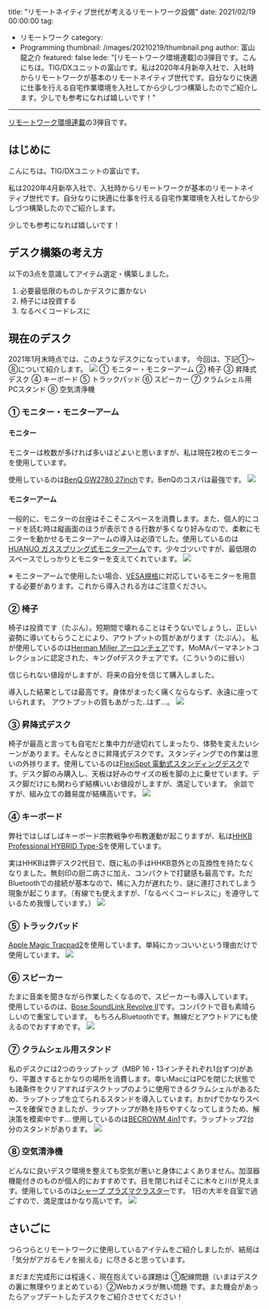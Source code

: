 title: "リモートネイティブ世代が考えるリモートワーク設備"
date: 2021/02/19 00:00:00
tag:
  - リモートワーク
category:
  - Programming
thumbnail: /images/20210219/thumbnail.png
author: 富山龍之介
featured: false
lede: "[リモートワーク環境連載]の3弾目です。こんにちは。TIG/DXユニットの富山です。私は2020年4月新卒入社で、入社時からリモートワークが基本のリモートネイティブ世代です。自分なりに快適に仕事を行える自宅作業環境を入社してから少しづつ構築したのでご紹介します。少しでも参考になれば嬉しいです！"
---
[リモートワーク環境連載](https://future-architect.github.io/articles/20210118/)の3弾目です。

## はじめに
こんにちは。TIG/DXユニットの富山です。

私は2020年4月新卒入社で、入社時からリモートワークが基本のリモートネイティブ世代です。自分なりに快適に仕事を行える自宅作業環境を入社してから少しづつ構築したのでご紹介します。

少しでも参考になれば嬉しいです！

## デスク構築の考え方
以下の3点を意識してアイテム選定・構築しました。
1. 必要最低限のものしかデスクに置かない
2. 椅子には投資する
3. なるべくコードレスに

## 現在のデスク
2021年1月末時点では、このようなデスクになっています。
今回は、下記①〜⑧について紹介します。
![](/images/20210219/e9e7dec4-20b1-60a6-4952-e9da500e23e0.png)
① モニター・モニターアーム
② 椅子
③ 昇降式デスク
④ キーボード
⑤ トラックパッド
⑥ スピーカー
⑦ クラムシェル用PCスタンド
⑧ 空気清浄機

### ① モニター・モニターアーム
#### モニター
モニターは枚数が多ければ多いほどよいと思いますが、私は現在2枚のモニターを使用しています。

使用しているのは[BenQ GW2780 27inch](https://www.amazon.co.jp/%E3%83%87%E3%82%A3%E3%82%B9%E3%83%97%E3%83%AC%E3%82%A4-GW2780-%E3%83%96%E3%83%AB%E3%83%BC%E3%83%A9%E3%82%A4%E3%83%88%E8%BB%BD%E6%B8%9B-%E8%BC%9D%E5%BA%A6%E8%87%AA%E5%8B%95%E8%AA%BF%E6%95%B4B-I-%E6%8A%80%E8%A1%93%E6%90%AD%E8%BC%89-HDMI1-4/dp/B07D79519M/ref=sr_1_1?adgrpid=98159911085&dchild=1&gclid=Cj0KCQiAx9mABhD0ARIsAEfpavQkaDTaFXLEAXQ1nuNXn0uuasVLLJzwApKdwUzbtE9xvBegNAiX2i8aAtApEALw_wcB&hvadid=429994317584&hvdev=c&hvlocphy=1009309&hvnetw=g&hvqmt=e&hvrand=6386477162357026011&hvtargid=kwd-506728426505&hydadcr=9353_11298745&jp-ad-ap=0&keywords=%E3%83%99%E3%83%B3%E3%82%AD%E3%83%A5%E3%83%BC+27%E3%82%A4%E3%83%B3%E3%83%81&qid=1612096811&sr=8-1&tag=googhydr-22)です。BenQのコスパは最強です。
![](/images/20210219/3abc1945-342b-326b-b7e3-bc144defba27.png)

#### モニターアーム
一般的に、モニターの台座はそこそこスペースを消費します。また、個人的にコードを読む時は縦画面のほうが表示できる行数が多くなり好みなので、柔軟にモニターを動かせるモニターアームの導入は必須でした。使用しているのは[HUANUO ガススプリング式モニターアーム](https://www.amazon.co.jp/gp/product/B07W3KK949/ref=ppx_yo_dt_b_asin_title_o01_s00?ie=UTF8&psc=1)です。少々ゴツいですが、最低限のスペースでしっかりとモニターを支えてくれています。
![](/images/20210219/803579c2-c774-f57a-3ebc-9fb32fcc08a4.png)

※ モニターアームで使用したい場合、[VESA規格](https://ja.wikipedia.org/wiki/VESA)に対応しているモニターを用意する必要があります。これから導入される方はご注意ください。

### ② 椅子
椅子は投資です（たぶん）。短期間で壊れることはそうないでしょうし、正しい姿勢に導いてもらうことにより、アウトプットの質があがります（たぶん）。
私が使用しているのは[Herman Miller アーロンチェア](https://www.amazon.co.jp/%E3%83%8F%E3%83%BC%E3%83%9E%E3%83%B3%E3%83%9F%E3%83%A9%E3%83%BC-%E3%82%A2%E3%83%BC%E3%83%AD%E3%83%B3%E3%83%81%E3%82%A7%E3%82%A2-%E3%83%AA%E3%83%9E%E3%82%B9%E3%82%BF%E3%83%BC%E3%83%89-%E3%83%9D%E3%82%B9%E3%83%81%E3%83%A3%E3%83%BC%E3%83%95%E3%82%A3%E3%83%83%E3%83%88SL-AER1B23DW/dp/B01MUZOWBH/ref=sr_1_1_sspa?dchild=1&keywords=%E3%82%A2%E3%83%BC%E3%83%AD%E3%83%B3%E3%83%81%E3%82%A7%E3%82%A2&qid=1612097772&sr=8-1-spons&psc=1&spLa=ZW5jcnlwdGVkUXVhbGlmaWVyPUFNNFRHRlNRRTg2TjYmZW5jcnlwdGVkSWQ9QTA3Mzg3MDNJWDVXREtDVTA1S1ImZW5jcnlwdGVkQWRJZD1BUTZQRFJJQ1pRSlNPJndpZGdldE5hbWU9c3BfYXRmJmFjdGlvbj1jbGlja1JlZGlyZWN0JmRvTm90TG9nQ2xpY2s9dHJ1ZQ==)です。MoMAパーマネントコレクションに認定された、キングofデスクチェアです。（こういうのに弱い）

信じられない値段がしますが、将来の自分を信じて購入しました。

導入した結果としては最高です。身体がまったく痛くならならず、永遠に座っていられます。
アウトプットの質もあがった..はず...。
![](/images/20210219/fb2e94ce-1e9c-acab-b1e0-e253a5452e91.png)

### ③ 昇降式デスク
椅子が最高と言っても自宅だと集中力が途切れてしまったり、体勢を変えたいシーンがあります。そんなときに昇降式デスクです。スタンディングでの作業は思いの外捗ります。使用しているのは[FlexiSpot 電動式スタンディングデスク](amazon.co.jp/gp/product/B07HBWGGMH/ref=ppx_yo_dt_b_asin_title_o03_s00?ie=UTF8&psc=1)です。デスク脚のみ購入し、天板は好みのサイズの板を脚の上に乗せています。デスク脚だけにも関わらず結構いいお値段がしますが、満足しています。
余談ですが、組み立ての難易度が結構高いです。
![](/images/20210219/241c76fa-6ca1-597d-ad22-ba276fdfe3b8.png)

### ④ キーボード
弊社ではしばしばキーボード宗教戦争や布教運動が起こりますが、私は[HHKB Professional HYBRID Type-S](https://www.amazon.co.jp/HHKB-Professional-HYBRID-%E7%84%A1%E5%88%BB%E5%8D%B0%EF%BC%8F%E5%A2%A8%EF%BC%88%E8%8B%B1%E8%AA%9E%E9%85%8D%E5%88%97%EF%BC%89-PD-KB800BNS/dp/B082TWFV9C/ref=pd_sbs_2?pd_rd_w=F45k5&pf_rd_p=10c006f1-d300-414f-a419-f9006b54dbbc&pf_rd_r=B50GGXATBN2230C1WGY0&pd_rd_r=3f13515c-273a-43a8-a493-7499e0cde68a&pd_rd_wg=M4Fzj&pd_rd_i=B082TWFV9C&psc=1)を使用しています。

実はHHKBは弊デスク2代目で、既に私の手はHHKB意外との互換性を持たなくなりました。無刻印の厨二病さに加え、コンパクトで打鍵感も最高です。ただBluetoothでの接続が基本なので、稀に入力が遅れたり、謎に連打されてしまう現象が起こります。（有線でも使えますが、「なるべくコードレスに」を遵守しているため我慢しています。）
![](/images/20210219/4b48240c-1f98-3d5c-7287-19de1022e676.png)

### ⑤ トラックパッド
[Apple Magic Tracpad2](https://www.amazon.co.jp/dp/B07DPGK3B3/ref=twister_B08V23SH6P?_encoding=UTF8&psc=1)を使用しています。単純にカッコいいという理由だけで使用しています。
![](/images/20210219/163c170e-2849-f253-f31a-3f45b818f7ca.png)

### ⑥ スピーカー
たまに音楽を聞きながら作業したくなるので、スピーカーも導入しています。
使用しているのは、[Bose SoundLink Revolve II](https://www.amazon.co.jp/dp/B08PF4BDDG/ref=twister_B08T6YGDYN?_encoding=UTF8&psc=1)です。コンパクトで音も素晴らしいので重宝しています。
もちろんBluetoothです。無線だとアウトドアにも使えるのでおすすめです。
![](/images/20210219/31aace4b-85b0-7fbd-fd66-92cdb4546acd.png)

### ⑦ クラムシェル用スタンド
私のデスクには2つのラップトップ（MBP 16・13インチそれぞれ1台ずつ)があり、平置きするとかなりの場所を消費します。幸いMacにはPCを閉じた状態でも諸条件をクリアすればデスクトップのように使用できるクラムシェルがあるため、ラップトップを立てられるスタンドを導入しています。おかげでかなりスペースを確保できましたが、ラップトップが熱を持ちやすくなってしまうため、解決策を模索中です...
使用しているのは[BECROWM 4in1](https://www.amazon.co.jp/gp/product/B08LGWG21K/ref=ppx_yo_dt_b_asin_title_o01_s01?ie=UTF8&psc=1)です。ラップトップ2台分のスタンドがあります。
![](/images/20210219/24b8650c-760d-ff88-01e8-f154e2404ba3.png)

### ⑧ 空気清浄機
どんなに良いデスク環境を整えても空気が悪いと身体によくありません。加湿器機能付きのものが個人的におすすめです。目を閉じればそこに木々と川が見えます。使用しているのは[シャープ プラズマクラスター](https://www.amazon.co.jp/%E3%82%B7%E3%83%A3%E3%83%BC%E3%83%97-%E7%A9%BA%E6%B0%97%E6%B8%85%E6%B5%84%E6%A9%9F%E3%80%90%E5%8A%A0%E6%B9%BF%E6%A9%9F%E8%83%BD%E4%BB%98%E3%80%91%EF%BC%88%E7%A9%BA%E6%B8%8523%E7%95%B3%E3%81%BE%E3%81%A7-%E3%83%9B%E3%83%AF%E3%82%A4%E3%83%88%E7%B3%BB%EF%BC%89SHARP-%E3%80%8C%E3%83%97%E3%83%A9%E3%82%BA%E3%83%9E%E3%82%AF%E3%83%A9%E3%82%B9%E3%82%BF%E3%83%BC7000%E3%80%8D%E6%90%AD%E8%BC%89-KC-L50-W/dp/B07Z8PRD4W/ref=sr_1_15?__mk_ja_JP=%E3%82%AB%E3%82%BF%E3%82%AB%E3%83%8A&crid=3FG5TIIN7YR9D&dchild=1&keywords=sharp+%E3%83%97%E3%83%A9%E3%82%BA%E3%83%9E%E3%82%AF%E3%83%A9%E3%82%B9%E3%82%BF%E3%83%BC&qid=1613054441&sprefix=sharp+%E3%83%97%E3%83%A9%E3%82%BA%E3%83%9E%2Caps%2C162&sr=8-15)です。
1日の大半を自室で過ごすので、満足度はかなり高いです。
![](/images/20210219/0449d246-7657-4a66-9bf9-242a86e3bbc5.png)

## さいごに
つらつらとリモートワークに使用しているアイテムをご紹介しましたが、結局は「気分がアガるモノを揃える」に尽きると思っています。

まだまだ完成形には程遠く、現在抱えている課題は ①配線問題（いまはデスクの裏に無理やりまとめている）②Webカメラが無い問題 です。また機会があったらアップデートしたデスクをご紹介させてください！



